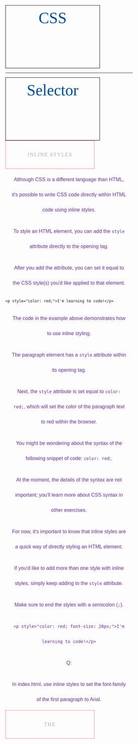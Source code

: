 # CSS

---

# Selector

## Inline Styles

Although CSS is a different language than HTML, it's possible to write CSS code directly 
within HTML code using inline styles.

To style an HTML element, you can add the `style` attribute directly to the opening tag. 

After you add the attribute, you can set it equal to the CSS style(s) you'd like applied to that element.

```
<p style="color: red;">I'm learning to code!</p>
```

The code in the example above demonstrates how to use inline styling. 

The paragraph element has a `style` attribute within its opening tag.

Next, the `style` attribute is set equal to `color: red;`, 
which will set the color of the paragraph text to red within the browser.

You might be wondering about the syntax of the following snippet of code: `color: red`;. 

At the moment, the details of the syntax are not important; you'll learn more about CSS syntax in other exercises.

For now, it's important to know that inline styles are a quick way of directly styling an HTML element.

If you'd like to add more than one style with inline styles, simply keep adding to the `style` attribute. 

Make sure to end the styles with a semicolon (`;`).

`<p style="color: red; font-size: 20px;">I'm learning to code!</p>`

Q:

In index.html, use inline styles to set the font-family of the first paragraph to Arial.


## The <style> Tag
  
Inline styles are a fast way of styling HTML, but they also have limitations. 
  
If you wanted to style, for example, multiple `<h1>` elements, 
you would have to add inline styling to each element manually. 
  
In addition, you would also have to maintain the HTML code when additional `<h1>` elements are added.

Fortunately, HTML allows you to write CSS code in its own dedicated section with the `<style>` element. 

CSS can be written between opening and closing `<style>` tags. 

To use the `<style>` element, it must be placed inside of the `<head>` element.

```
<head>
  <style>
  </style>
</head>
```

After adding a `<style>` tag in the head section, you can begin writing CSS code.

```
<head>
  <style>
    p {
      color: red;
      font-size: 20px;
    }
  </style>
</head>
```

The CSS code in the example above changes the color of all paragraph text to red 
and also changes the size of the text to 20 pixels. 

Note how the syntax of the CSS code matches (for the most part) the syntax you used for inline styling. 

The main difference is that you can specify which elements to apply the styling to.

Again, the details of the CSS syntax in the example above aren't important at the moment.

You will learn more about the details of CSS syntax in later lessons.

Q:
First, add a <style> element in the head of index.html. 
  
Then, make sure to delete the inline styles that you added to the paragraph.

Add the inline styles that you removed from the `<p>` element to the `<style>` element in the head.


## The .css file

Developers avoid mixing code by storing HTML and CSS code in separate files (HTML files contain only HTML code, 
and CSS files contain only CSS code).

You can create a CSS file by using the `.css` file name extension, like so: *style.css*

With a CSS file, you can write all the CSS code needed to style a page 
without sacrificing the readability and maintainability of your HTML file.

Q:
Take a look at index.html. 

Cut the CSS code in between the opening and closing <style> tags and paste it directly in the new file called style.css.
  
Make sure to delete the remaining <style> element (now empty) from index.html.


## Linking the CSS File

Perfect! We successfully separated structure (HTML) from styling (CSS), but the web page still looks bland. Why?

When HTML and CSS code are in separate files, the files must be linked. Otherwise, 
the HTML file won't be able to locate the CSS code, and the styling will not be applied.

You can use the `<link>` element to link HTML and CSS files together. 

The `<link>` element must be placed within the head of the HTML file. 

It is a self-closing tag and requires the following three attributes:

1. href — like the anchor element, the value of this attribute must be the address, or path, to the CSS file.

2. type — this attribute describes the type of document that you are linking to (in this case, a CSS file). 
The value of this attribute should be set to `text/css`.

3. rel — this attribute describes the relationship between the HTML file and the CSS file. 
Because you are linking to a stylesheet, the value should be set to stylesheet.

When linking an HTML file and a CSS file together, the `<link>` element will look like the following:

```
<link href="https://www.codecademy.com/stylesheets/style.css" type="text/css" rel="stylesheet">
```

Note that in the example above the path to the stylesheet is a URL:

`https://www.codecademy.com/stylesheets/style.css`

Specifying the path to the stylesheet using a URL is one way of linking a stylesheet.

If the CSS file is stored in the same [directory](https://en.wikipedia.org/wiki/Directory_(computing)) as your HTML file,
then you can specify a [relative path](https://en.wikipedia.org/wiki/Path_(computing)#Absolute_and_relative_paths) instead of a URL, like so:

`<link href="./style.css" type="text/css" rel="stylesheet">`

Using a relative path is very common way of linking a stylesheet.

Q:

1. Let's link the stylesheet style.css to the HTML file index.html.
First, add a `<link>` element within the `<head>` section.

2. Next, add the `href` attribute to the `<link>` element and set it equal to `style.css`.
Take a look at the web page in the browser to the right. Do you notice any changes?

3. Next, add the `type` attribute and set it to the correct value.

4. Finally, add the `rel` attribute and set it to the correct value.

## Tag Name

CSS can select HTML elements by using an element's tag name. 
A tag name is the word (or character) between HTML angle brackets.

For example, in HTML, the tag for a paragraph element is `<p>`. The CSS syntax for selecting `<p>` elements is:

```
p {
}
```

In the example above, all paragraph elements will be selected using a CSS selector. 
The selector in the example above is `p`. Note that the CSS selector matches the HTML tag for that element, 
but without the angle brackets.

In addition, two curly braces follow immediately after the selector (an opening and closing brace, respectively). 
Any CSS properties will go inside of the curly braces to style the selected elements.

Q:

1. In style.css, add a selector for `<h1>` elements.
Note: The content of the web page will update because we've already linked index.html and style.css for you.

2. Inside the curly braces of the `h1` selector you just declared, write:
`color: maroon;`
This code will make the text color of all `<h1>` tags maroon.

## Class Name

CSS is not limited to selecting elements by tag name. HTML elements can have more than just a tag name; 
they can also have attributes. One common attribute is the `class` attribute. 
It's also possible to select an element by its `class` attribute.

For example, consider the following HTML:

`<p class="brand">Sole Shoe Company</p>`

The paragraph element in the example above has a `class` attribute within the `<p>` tag. 
The `class` attribute is set to `"brand"`. To select this element using CSS, 
we could use the following CSS selector:

```
.brand {
}
```

To select an HTML element by its class using CSS, a period (`.`) must be prepended to the class's name. 
In the example above case, the class is `brand`, so the CSS selector for it is `.brand`.

Q:

1. In *style.css*, add a CSS selector for the HTML element with a class of `title`.

2. Inside the curly braces of the `.title` selector you just declared, write:
`color: teal;`
This code will change the color of the title to teal, since the title `h1` element has a class of `title` in the HTML. 
You can see the HTML element by navigating to index.html on line 11.
We'll see in a later exercise why using `.title` overrides the `h1` selector.


## Multiple Classes

We can use CSS to select an HTML element's `class` attribute by name.

So far, we've selected elements using only one class name per element. 
If every HTML element had a single class, all the style information for each element would require a new class.

Luckily, it's possible to add more than one `class` name to an HTML element's class attribute.

For instance, perhaps there's a heading element that needs to be green and bold. You could write two CSS rules like so:

```
.green {
  color: green;
}
.bold {
  font-weight: bold;
}
```

Then, you could include both of these classes on one HTML element like this:

`<h1 class="green bold"> ... </h1>`

We can add multiple classes to an HTML element's `class` attribute by separating them with a space. 
This enables us to mix and match CSS classes to create many unique styles without writing a custom class for every style combination needed.

Q:

1. In *style.css*, add a class selector that will make the title of the page stand out more by making all of its letters uppercased. 
Write a class named `.uppercase`. Then, write this inside of its curly braces:

`text-transform: uppercase;`

2. Now you can add the class to the title element. Navigate to index.html. 
On line 11, there is a `<h1>` element that has a class of `title`. 
Add the `uppercase` class to this element.


## ID Name

If an HTML element needs to be styled uniquely (no matter what classes are applied to the element), 
we can add an ID to the element. To add an ID to an element, the element needs an `id` attribute:

`<h1 id="large-title"> ... </h1>`

Then, CSS can select HTML elements by their `id` attribute. To select an `id` element, 
CSS prepends the `id` name with a hashtag (`#`). For instance, 
if we wanted to select the HTML element in the example above, it would look like this:

```
#large-title {
}
```

The `id` name is `large-title`, therefore the CSS selector for it is `#large-title`.

Q:

1. In *style.css*, add a CSS selector for an element with an `id` of `article-title`. Inside of its curly braces, write:

```
font-family: cursive;
text-transform: capitalize;
```

These two CSS attributes will make the font cursive and will capitalize the first letter of each word, 
while lowercasing the rest.

2. Navigate to index.html. On line 11, add an `id` attribute to the `h1` element, 
and include `article-title` as its `id`. 
You'll see the title change to a cursive font that is not all uppercased.


## Classes and IDs
CSS can select HTML elements by their tag, class, and ID. 
CSS classes and IDs have different purposes, which can affect which one you use to style HTML elements.

CSS classes are meant to be reused over many elements. 
By writing CSS classes, you can style elements in a variety of ways by mixing classes on HTML elements.

For instance, imagine a page with two headlines. 
One headline needs to be bold and blue, and the other needs to be bold and green. 
Instead of writing separate CSS rules for each headline that repeat each other's code, 
it's better to write a .bold CSS rule, a `.green` CSS rule, and a `.blue` CSS rule. 
Then you can give one headline the `bold green` classes, and the other the `bold blue` classes.

While classes are meant to be used many times, an *ID is meant to style only one element*. 
As we'll learn in the next exercise, IDs override the styles of tags and classes. 
Since IDs override class and tag styles, they should be used sparingly and only on elements that need to always appear the same.

1. On line 13 of *index.html*, there’s an element that displays the time the article on the page was published.
Add a class attribute, with a class of `publish-time`.

2. Add a `publish-time` class selector in *style.css* and make its text color `gray` by writing this within the CSS rule’s body:
`color: gray;`


## Specificity
Specificity is the order by which the browser decides which CSS styles will be displayed. 
A best practice in CSS is to style elements while using the lowest degree of specificity, 
so that if an element needs a new style, it is easy to override.
IDs are the most specific selector in CSS, followed by classes, and finally, tags. 
For example, consider the following HTML and CSS:

`<h1 class="headline">Breaking News</h1>`

```
h1 {
  color: red;
}
.headline {
  color: firebrick;
}
```

In the example code above, the color of the heading would be set to `firebrick`, 
as *the class selector is more specific than the tag selector.*
If an ID attribute (and selector) were added to the code above, 
the styles within the ID selector's body would override all other styles for the heading. 
*The only way to override an ID is to add another ID with additional styling.*
Over time, as files grow with code, many elements may have IDs, 
which can make CSS difficult to edit, since a new, more specific style must be created to change the style of an element.
To make styles easy to edit, it's best to style with a tag selector, if possible. 
If not, add a class selector. If that is not specific enough, then consider using an ID selector.

Q:

1. In *index.html*, the element on line 11 has an `h1` tag, two classes, and an ID. 
Since the ID is more specific than both, its styles will be applied to the element. 
Let's re-write the ID of this element to be less specific by creating classes.
In *index.html*, delete the `id` attribute on the `h1` element on line 11.

2. Now delete the `#article-title` ID in the CSS.
Navigate to *style.css* delete the `#article-id` ID selector and its contents.

3. Navigate to *style.css*. Add a class selector named `.cursive`. Inside its body, write:
`font-family: cursive;`

4. Add another class selector named `.capitalize`. In its curly braces, write:
`text-transform: capitalize;`

5. Now, navigate back to *index.html*, and replace the `uppercase` class with 
the `cursive` and `capitalize` classes on the `h1` element on line 11.


## Chaining Selectors
When writing CSS rules, it's possible to require an HTML element to have two or more CSS selectors at the same time.
This is done by combining multiple selectors, which we will refer to as chaining. 
For instance, if there was a `.special` class for `h1` elements, the CSS would look like:

```
h1.special {
}
```

The code above would select only the `h1` elements that have a class of `special`. 
If a `p` element also had a class of `special`, the rule in the example would not style the paragraph.

Q：

Let's use chaining to select the destinations to add a style to them.
In *style.css*, write a CSS selector for `h2` elements with a class of `.destination`. 
Inside the selector's curly braces, write this:
`font-family: cursive;`
This will make the destinations cursive, like the title of the article.

## Nested Elements
In addition to chaining selectors to select elements, 
CSS also supports selecting elements that are nested within other HTML elements. 
For instance, consider the following HTML:

```
<ul class='main-list'>
  <li> ... </li>
  <li> ... </li>
  <li> ... </li>
</ul>
```

The nested `<li>` elements are selected with the following CSS:

```
.main-list li {
}
```

In the example above, `.main-list` selects the `.main-list` element (the unordered list element). 
The nested `<li>` are selected by adding `li` to the selector, separated by a space, 
resulting in `.main-list li` as the final selector *(note the space in the selector).*
Selecting elements in this way can make our selectors even more specific 
by making sure they appear in the context we expect.

Q:

1. In *index.html*, each destination has a description paragraph below it. 
Inside each description, there's a list of attractions. 
Let’s select the `Top Attractions` element and make it stand out more by making it teal.
Navigate to *style.css*. Add a selector that targets all of the `h5` elements 
nested inside elements with class `.description`.

2. Inside the curly braces of the selector, write:
`color: teal;`


## Chaining and Specificity

In the last exercise, instead of selecting all `h5` elements, you selected only the `h5` elements nested inside the `.description` elements. 
This CSS selector was more specific than writing only `h5`. 
Adding more than one tag, class, or ID to a CSS selector increases the specificity of the CSS selector.

For instance, consider the following CSS:

```
p {
  color: blue;
}
.main p {
  color: red;
}
```

Both of these CSS rules define what a `p` element should look like. 
Since `.main p` has a class and a `p` tag as its selector, only the `p` elements inside the `.main` element will appear `red`. 
This occurs despite there being another more general rule that states `p` elements should be `blue`.

Q:
In *style.css*, write a selector for `h5` elements. Inside of the curly braces write:
`color: rebeccapurple;`

Notice that the `h5` elements in the descriptions will not change color. They will continue to be `teal`.
This is due to there being a more specific selector for `h5` elements that you wrote in the last exercise. 
Because of the more specific CSS selector (`.description h5`), the more general selector of `h5` will not take hold.


## Important
There is one thing that is even more specific than IDs: `!important`. 
`!important` can be applied to specific attributes instead of full rules. 
It will override any style no matter how specific it is. 
As a result, it should almost never be used. 
Once `!important` is used, it is very hard to override.
The syntax of `!important` in CSS looks like this:

```
p {
  color: blue !important;
}
.main p {
  color: red;
}
```

Since `!important` is used on the `p` selector’s `color` attribute, all `p` elements will appear `blue`, 
even though there is a more specific `.main p` selector that sets the `color` attribute to `red`.
The `!important` flag is only useful when an element appears the same way 100% of the time. 
Since it's almost impossible to guarantee that this will be true throughout a project and over time, 
it's best to avoid `!important `altogether. 
If you ever see `!important` used (or are ever tempted to use it yourself) we strongly recommend reorganizing your CSS.
Making your CSS more flexible will typically fix the immediate problem and make your code more maintainable in the long run.

Q:

Add `!important` to the `h5` selector's `color` attribute that you defined in the last exercise. 
`!important` should go after `rebeccapurple`, and before the semicolon.
Notice that the `h5` elements will now be `rebeccapurple` instead of `teal`. 
That's because `!important` will override any other style no matter what.


## Multiple Selectors
In order to make CSS more concise, it's possible to add CSS styles to multiple CSS selectors all at once. 
This prevents writing repetitive code.

For instance, the following code has repetitive style attributes:

```
h1 {
  font-family: Georgia;
}
.menu {
  font-family: Georgia;
}
```

Instead of writing `font-family: Georgia` twice for two selectors, 
we can separate the selectors by a comma to apply the same style to both, like this:

```
h1, 
.menu {
  font-family: Georgia;
}
```

By separating the CSS selectors with a comma, both the `h1` and the `.menu` elements will receive the `font-family: Georgia` styling.

Q:

Write selectors for the `h5` and `p` elements so they both will be styled with the same CSS rule. 
Apply this style to both elements:
`font-family: Georgia;`
Notice that the font across the page will change to `Georgia` without writing the same CSS rule twice.


## Review CSS Selectors
Throughout this lesson, you learned how to select HTML elements with CSS and apply styles to them. 
Let's review what you learned:

* CSS can change the look of HTML elements. In order to do this, CSS must select HTML elements, then apply styles to them.
* CSS can select HTML elements by tag, class, or ID.
* Multiple CSS classes can be applied to one HTML element.
* Classes can be reusable, while IDs can only be used once.
* IDs are more specific than classes, and classes are more specific than tags. 
That means IDs will override any styles from a class, and classes will override any styles from a tag selector.
* Multiple selectors can be chained together to select an element. This raises the specificity, but can be necessary.
* Nested elements can be selected by separating selectors with a space.
* The `!important` flag will override any style, however it should almost never be used, 
as it is extremely difficult to override.
* Multiple unrelated selectors can receive the same styles by separating the selector names with commas.
Great work this lesson. With this knowledge, you'll be able to use CSS to change the look 
and feel of websites to make them look great.

Index.html:

```
<!DOCTYPE html>
<html>
<head>
  <title>Vacation World</title>
  <link href="css_test.css" type="text/css" rel="stylesheet">
</head>
<body>
  <img src="https://s3.amazonaws.com/codecademy-content/courses/freelance-1/unit-2/explorer.jpeg" />
  <h1 class="title cursive capitalize">Top Vacation Spots</h1>
  <h5>By: Stacy Gray</h5>
  <h6 class="publish-time">Published: 2 Days Ago</h6>
  <p>The world is full of fascinating places. Planning the perfect vacation involves packing up, leaving home, and experiencing something new.</p>
  <h2 class="destination">1. Florence, Italy</h2>
  <div class="description">A city-size shrine to the Renaissance, Florence offers frescoes, sculptures, churches, palaces, and other monuments from the richest cultural flowering the world has known. Names from its dazzling historical pastDante, Michelangelo, Galileo, Machiavelliare some of the most resonant of the medieval age. <a href="http://travel.nationalgeographic.com/travel/city-guides/florence-italy/" target="_blank">Learn More</a>.
    <h5>Top Attractions</h5>
    <ul>
      <li>Museums</li>
      <li>Bike Tours</li>
      <li>Historical Monuments</li>
    </ul>
  </div>
  <h2 class="destination">2. Beijing, China</h2>
  <div class="description">A city in the midst of reinventing itself and continuing to build on the success of the 2008 Summer Olympics, Beijing is a place of frenzied construction. New housing, new roads, and new sports venues seem to spring up overnight. At the same time, the capital of the Peoples Republic of China remains an epicenter of tradition, with the treasures of nearly 2,000 years as the imperial capital still on viewin the famed Forbidden City and in the luxuriant pavilions and gardens of the Summer Palace.
    <a href="http://travel.nationalgeographic.com/travel/city-guides/beijing-china/" target="_blank">Learn More</a>.
    <h5>Top Attractions</h5>
    <ul>
      <li>Biking</li>
      <li>Historical Sites</li>
      <li>Restaurants and Dining</li>
    </ul>
  </div>
  <h2 class="destination">3. Seoul, South Korea</h2>
  <div class="description">The Korean capital is a city of contrasts. Fourteenth-century city gates squat in the shadow of 21st-century skyscrapers, while the broad Han River is back-dropped by granite mountains rising in the city centercomplete with alpine highways speeding around their contours and temples nestling among their crags. Fashionable, gadget-laden youths battle for sidewalk space with fortune-tellers and peddlers, while tiny neighborhoods of traditional cottages contrast with endless ranks of identical apartments.
    <a href="http://travel.nationalgeographic.com/travel/city-guides/seoul-south-korea/" target="_blank">Learn More</a>.
    <h5>Top Attractions</h5>
    <ul>
      <li>Parasailing</li>
      <li>Segway Tours</li>
      <li>Spas and Resorts</li>
    </ul>
  </div>
  <h2> More Desinations </h2>
  <ul>
    <li><h4 class="destination">Jackson Hole, Wyoming</h4></li>
    <li><h4 class="destination">Cape Town, South Africa</h4></li>
    <li><h4 class="destination">La Paz, Bolivia</h4></li>
  </ul>
  <p>&mdash;Best of luck with your travels, and be sure to send pictures and stories. We"d love to hear them!</p>
</body>
</html>
```

Style.css:

```
p {
    color: blue;
    font-family : Arial;
}
h1 {
    color: maroon;
}
.title {
    color: tomato;
}
.uppercase{
    text-transform: uppercase;
}

.publish-time {
    color: gray;
}
.cursive {
    font-family: cursive;
}
.capitalize {
    text-transform: capitalize;
}
h2.destination {
    font-family: cursive;
}
.description h5{
    color: teal;
}
p,
h5 {
    color: rebeccapurple !important;
    font-family: Georgia;
}
```

---

# Visual Rules

## Introduction To Visual Rules
In this lesson, you'll learn the basic structure and syntax of CSS so that you can start styling web page elements.
Explore the code to the below. Think about how it relates to the web page on the right side of the browser.
Index.html:

```
<!DOCTYPE html>
<html>
<head>
  <title>The Rise of Soccer in The US</title>
  <link href="style.css" type="text/css" rel="stylesheet">
</head>
<body>
  <div class="content">
    <img src="https://s3.amazonaws.com/codecademy-content/courses/web-101/unit-4/htmlcss1-img_writer-avatar.jpg" class="writer-img">
    <h3 class="byline">Article By: Jane Dover</h3>
    <h1>How the Rise of Soccer in the US Is Changing the Face of Youth Sports</h1>
    <h2>The focus on soccer in youth sports programs is exploding nation-wide</h2>
    <p>When the first World Cup arrived in the US in the 90's everyone officially declared that soccer was it. Well it's taken it's time but we can definitely see the influence of soccer, especially women's soccer, across the US. This year, 3 million kids
      played in youth soccer leagues with 2/3 of those leagues for girls. In fact, in the 12-17 age range the MLS has surpassed the MLB and NFL in popularity.</p>
    <p>Part of this meteoric rise can be attributed to the impressively soaring ad dollars being pumped into the Women's World Cup games in 2014. The women's games generated $40 million for Fox, that's definitely not chump change. And those advertisers,
      like ATT, Coca Cola, Verizon, Nike, Visa, and other heavy hitters, are working to make sure they see those numbers grow year after year by investing in youth soccer facilities and promoting programs across the country. </p>
    <p>Now that big business is involved you can be assured you'll see a continued rise in popularity in soccer across the country for years to come. </p>
  </div>
  <div class="image">
    <p class="caption">The local semi- pro soccer team in Seattle, WA plays an international friendly</p>
  </div>
</body>
</html>
```

Style.css:

```
body {
  /* Old browsers */
  background: #141E30;
  /* Chrome 10-25, Safari 5.1-6 */
  background: -webkit-linear-gradient(-45deg, #35577D, #141E30);
  /* W3C, IE 10+/ Edge, Firefox 16+, Chrome 26+, Opera 12+, Safari 7+ */
  background: linear-gradient(-45deg, #35577D, #141E30);
  margin: 0;
  padding: 0;
}

h1 {
  color: #FFF;
  font-size: 2em;
  padding-top: 100px;
  width: 100%;
}

h2 {
  border-bottom: 1px solid rgba(255, 255, 255, 0.5);
  color: rgba(255, 255, 255, 0.5);
  font-weight: 100;
  font-size: 22px;
  line-height: 24px;
  padding-bottom: 30px;
  text-align: left;
  width: 70%;
}

p {
  color: AliceBlue;
  line-height: 1.3em;
  text-align: left;
  width: 100%;
}

.byline {
  font-family: Helvetica;
  color: rgba(255, 255, 255, 0.5);
  float: left;
  font-size: 14px;
  padding-left: 10px;
  text-transform: uppercase;
}

.caption {
  display: block;
  font-family: 'Playfair Display', serif;
  font-size: 14px;
  font-style: italic;
  line-height: 14px;
  margin-left: 20px;
  padding: 10px;
  position: relative;
  top: 80%;
  width: 60%;
}

.content {
  padding: 40px;
}

.image {
  background-image: url("https://s3.amazonaws.com/codecademy-content/courses/web-101/unit-4/htmlcss1-img_soccer.jpeg");
  background-size: cover;
  background-position: center;
  height: 300px;
}

.writer-img {
  -webkit-box-shadow: 5px 0px 5px 0px rgba(0, 0, 50, 0.97);
  -moz-box-shadow: 5px 0px 5px 0px rgba(0, 0, 50, 0.97);
  box-shadow: 5px 0px 5px 0px rgba(0, 0, 50, 0.97);
  float: left;
  width: 50px;
}
```

## CSS Structure

To style an HTML element using CSS, you need to write a CSS declaration inside the body of a CSS selector.

```
h1 {
  color: blue;
}
```

The example above selects the `<h1>` element. Inside of the selector's body, we typed `color: blue`. 
This line is referred to as a CSS declaration. CSS declarations consist of a property and a value.
Property — the property you'd like to style of that element (i.e., size, color, etc.).
Value — the value of the property (i.e., 18px for size, blue for color, etc.).
In the example above, the property is `color` and the value is `blue`. 
Note that a semicolon (`;`) is always used at the end of a declaration.
Finally, the entire snippet of code in the example above is known as a CSS rule. 
A CSS rule consists of the selector (here, `h1`) and all declarations inside of the selector.

Instructions
Look at *style.css* and explore the different CSS rule sets.


## Font Family
If you've ever used a formatted word processor, chances are that you probably also used a feature 
that allowed you change the font you were typing in. 
Font refers to the technical term [typeface](https://en.wikipedia.org/wiki/Typeface), or font family.

To change the typeface of text on your web page, you can use the `font-family` property.

```
h1 {
  font-family: Garamond;
}
```

In the example above, the font family for all main heading elements has been set to `Garamond`.
When setting typefaces on a web page, keep the following points in mind:

1. The font specified in a stylesheet must be installed on a user's computer 
in order for that font to display when a user visits the web page.

2. The default typeface for all HTML elements is `Times New Roman`. 
You may be familiar with this typeface if you have ever used a formatted word processor. 
If no `font-family` attribute is defined, the page will appear in `Times New Roman`.

3. It's a good practice to limit the number of typefaces used on a web page to 2 or 3. 
This helps the page load faster in some cases and is usually a good design decision.

4. When the name of a typeface consists of more than one word, 
it's a best practice to enclose the typeface's name in quotes, like so:

```
h1 {
  font-family: "Courier New";
}
```

You can find a reference of web safe fonts [here](https://www.cssfontstack.com/).

Q：
1. Inside *style.css*, add the font family of the main heading (`h1`) and subheading (`h2`) to `Georgia`.

2. Next, change the font family of the paragraph to `Helvetica`.

## Font Size
Changing the typeface isn't the only way to customize text. Often times, 
different sections of a web page are highlighted by modifying the font size.
To change the size of text on your web page, you can use the `font-size` property.

```
p {
  font-size: 18px;
}
```

In the example above, the `font-size` of all paragraphs was set to `18px`. 
`p`x means pixels and is a way to measure font size.

Q:
In *style.css*, set the `font-size` of paragraph elements to 18 pixels.

## Font Weight
In CSS, the `font-weight` property controls how bold or thin text appears.

```
p {
  font-weight: bold;
}
```

In the example above, all paragraphs on the web page would appear bolded.
The `font-weigh`t property has a another value: `normal`. Why does it exist?
If we wanted all text on a web page to appear bolded, we could select all text elements 
and change their font weight to `bold`. If a certain section of text was required to appear normal, 
however, we could set the font weight of that particular element to `normal`, 
essentially shutting off bold for that element.
Q:
In *style.css*, set the font weight of paragraph elements to `bold`.


## Text Align
No matter how much styling is applied to text (typeface, size, weight, etc.), 
text always appears on the left side of the browser.
To align text we can use the `text-align` property. 
The `text-align` property will align text to the element that holds it, otherwise known as its parent.

```
h1 {
  text-align: right;
}
```

The `text-align` property can be set to one of the following three values:

`left` — aligns text to the left hand side of its parent element, which in this case is the browser.

`center `— centers text inside of its parent element.

`right` — aligns text to the right hand side of its parent element.
Q:
In *style.css*, set the `text-align` property of the main heading so that it appears in the center.


## Color
Before discussing the specifics of color, it's important to make two distinctions about color. 
Color can affect the following design aspects:
* Foreground color
* Background color

Foreground color is the color that an element appears in. 
For example, when a heading is styled to appear green, the foreground color of the heading has been styled.
Conversely, when a heading is styled so that its background appears yellow, 
the background color of the heading has been styled.

In CSS, these two design aspects can be styled with the following two properties:

* `color`: this property styles an element's foreground color
* `background-color`: this property styles an element's background color

```
h1 {
  color: red;
  background-color: blue;
}
```

In the example above, the text of the heading will appear in red, and the background of the heading will appear blue.

Q:
1. In *style.css*, set the background color in the `.caption` selector to `white`.
2. Then, in the same class selector, set the color of the text to `black`. 
Observe the result in the caption on the picture at the bottom of the page.


## Opacity
Opacity is the measure of how transparent an element is. 
It's measured from 0 to 1, with 1 representing 100%, or fully visible and opaque, and 0 representing 0%, or fully invisible.
Opacity can be used to make elements fade into others for a nice overlay effect. 
To adjust the opacity of an element, the syntax looks like this:

```
.overlay {
  opacity: 0.5;
}
```

In the example above, the `.overlay` element would be 50% visible, letting whatever is positioned behind it show through.

Q:
Make the `.caption` class transparent by adding an `opacity` attribute with a value of `0.75`.

## Background Image
CSS has the ability to change the background of an element. 
One option is to make the background of an element an image. 
This is done through the CSS property `background-image`. Its syntax looks like this:

```
.main-banner {
  background-image: url("https://www.example.com/image.jpg");
}
```

1. The `background-image` property will set the element's background to display an image.
2. The value provided to `background-image` is a `url`. The url should be a `url` to an image. 
The `url` can be a file within your project, or it can be a link to an external site. 
To link to an image inside an existing project, you must provide a relative file path.

If there was an image folder in the project, with an image named `mountains.jpg`, the relative file path would look like:

```
.main-banner {
  background-image: url("images/mountains.jpg");
}
```

Q:
In *style.css*, change the background image of the `.image` class. Use the following URL:

```
https://s3.amazonaws.com/codecademy-content/courses/freelance-1/unit-2/soccer.jpeg
```

## Review Visual Rules
You used CSS to alter text and images throughout a website. Throughout this lesson, you learned concepts including:
* CSS declarations are structured into property and value pairs.
* The `font-family` property defines the typeface of an element.
* `font-size` controls the size of text displayed.
* `font-weight` defines how thin or thick text is displayed.
* The `text-align` property places text in the left, right, or center of its parent container.
* Text can have two different `color` attributes: `color` and `background-color`. `color `defines the color of the text, while `background-color` defines the color behind the text.
* CSS can make an element transparent with the `opacity` property.
* CSS can also set the background of an element to an image with the `background-image` property.
Now the index.html:
```
<!DOCTYPE html>
<html>

<head>
  <title>The Rise of Soccer in The US</title>

  <link href="style.css" type="text/css" rel="stylesheet">
</head>

<body>

  <div class="content">
    <img src="https://s3.amazonaws.com/codecademy-content/courses/web-101/unit-4/htmlcss1-img_writer-avatar.jpg" class="writer-img">
    <h3 class="byline">Article By: Jane Dover</h3>
    <h1>How the Rise of Soccer in the US Is Changing the Face of Youth Sports</h1>
    <h2>The focus on soccer in youth sports programs is exploding nation-wide</h2>
    <p>When the first World Cup arrived in the US in the 90's everyone officially declared that soccer was it. Well it's taken it's time but we can definitely see the influence of soccer, especially women's soccer, across the US. This year, 3 million kids
      played in youth soccer leagues with 2/3 of those leagues for girls. In fact, in the 12-17 age range the MLS has surpassed the MLB and NFL in popularity.</p>
    <p>Part of this meteoric rise can be attributed to the impressively soaring ad dollars being pumped into the Women's World Cup games in 2014. The women's games generated $40 million for Fox, that's definitely not chump change. And those advertisers,
      like ATT, Coca Cola, Verizon, Nike, Visa, and other heavy hitters, are working to make sure they see those numbers grow year after year by investing in youth soccer facilities and promoting programs across the country. </p>
    <p>Now that big business is involved you can be assured you'll see a continued rise in popularity in soccer across the country for years to come. </p>
  </div>

  <div class="image">
    <p class="caption">The local semi- pro soccer team in Seattle, WA plays an international friendly</p>
  </div>

</body>

</html>
```

Now the style.css:
```
body {
    /* Old browsers */
    background: #141E30;
    /* Chrome 10-25, Safari 5.1-6 */
    background: -webkit-linear-gradient(-45deg, #35577D, #141E30);
    /* W3C, IE 10+/ Edge, Firefox 16+, Chrome 26+, Opera 12+, Safari 7+ */
    background: linear-gradient(-45deg, #35577D, #141E30);
    margin: 0;
    padding: 0;
  }
  
  h1 {
    color: #FFF;
    font-size: 2em;
    padding-top: 100px;
    width: 100%;
    font-family: Georgia;
    text-align: center;
  }
  
  h2 {
    border-bottom: 1px solid rgba(255, 255, 255, 0.5);
    color: rgba(255, 255, 255, 0.5);
    font-weight: 100;
    font-size: 22px;
    line-height: 24px;
    padding-bottom: 30px;
    text-align: left;
    width: 70%;
    font-family: Georgia;
  }
  
  p {
    color: AliceBlue;
    line-height: 1.3em;
    text-align: left;
    width: 100%;
    font-family: Helvetica;
    font-size: 18px;
    font-weight: bold;
  }
  
  .byline {
    font-family: Helvetica;
    color: rgba(255, 255, 255, 0.5);
    float: left;
    font-size: 14px;
    padding-left: 10px;
    text-transform: uppercase;
  }
  
  .caption {
    display: block;
    font-family: 'Playfair Display', serif;
    font-size: 14px;
    font-style: italic;
    line-height: 14px;
    margin-left: 20px;
    padding: 10px;
    position: relative;
    top: 80%;
    width: 60%;
    background-color: white;
    color: black;
    opacity: 0.75;
  }
  
  .content {
    padding: 40px;
  }
  
  .image {
    background-image: url("https://s3.amazonaws.com/codecademy-content/courses/freelance-1/unit-2/soccer.jpeg");
    background-size: cover;
    background-position: center;
    height: 300px;
  }
  
  .writer-img {
    -webkit-box-shadow: 5px 0px 5px 0px rgba(0, 0, 50, 0.97);
    -moz-box-shadow: 5px 0px 5px 0px rgba(0, 0, 50, 0.97);
    box-shadow: 5px 0px 5px 0px rgba(0, 0, 50, 0.97);
    float: left;
    width: 50px;
  }
```
---

# THE BOX MODEL
## Introduction to the Box Model
Browsers load HTML elements with default position values. 
This often leads to an unexpected and unwanted user experience, 
while limiting the views you can create. 
In this lesson you will learn about the box model, an important concept to understand 
how elements are positioned and displayed on a website.
If you have used HTML and CSS, you have unknowingly seen aspects of the box model. 
For example, if you have set the background color of an element, 
you may have noticed that the color was applied not only to the area directly behind the element, 
but also to the area to the right of the element. 
Also, if you have aligned text, you know it is aligned relative to something. What is that something?
All elements on a web page are interpreted by the browser as "living" inside of a box. 
This is what is meant by the box model.
For example, when you change the background color of an element, you change the background color of its entire box.
In this lesson, you'll learn about the following aspects of the box model:

The dimensions of an element's box.
The borders of an element's box.
The paddings of an element's box.
The margins of an element's box.

Eg. 

Index.html:
```
<!DOCTYPE html>
<html>
<head>
  <title>The Terminal - Your Source for Fact-Based News</title>
  <link href="https://fonts.googleapis.com/css?family=Amatic+SC|Raleway:100,200,600,700" rel="stylesheet">
  <link rel="stylesheet" type="text/css" href="style.css">
</head>
<body>

  <nav class="navigation">
    <ul>
      <li>LOCAL</li>
      <li>NATIONAL</li>
      <li class="logo">THE TERMINAL</li>
      <li>GLOBAL</li>
      <li>OPED</li>
      <li class="donate">DONATE</li>
    </ul>
  </nav>

  <div id="banner">
    <div class="content">
      <h1>Conservation Efforts at Lake Tahoe Being Praised by Nation's Leaders</h1>
    </div>
  </div>

  <div id="main" class="content">
    <h3>THE STATE'S LATEST CONSERVATION EFFORTS ARE BEING HERALDED BY NATION'S TOP LEADERS AS GROUNDBREAKING AND FORWARD THINKING.</h3>
    <span class="byline">WRITTEN BY: JAMES JAYCE</span>
    <p>Until recently, construction on the banks of the Lake had been largely under the control of real estate developers. Construction activities have resulted in a clouding of the lake's blue waters. Currently, the Tahoe Regional Planning Agency is regulating construction along the shoreline and has won two Federal Supreme Court battles over recent decisions. These regulations are unpopular with many residents, especially those in the Tahoe Lakefront Homeowners Association.</p>

    <p>The League to Save Lake Tahoe (Keep Tahoe Blue) has been an environmental watchdog in the Lake Tahoe Basin for 50 years. Founded when a proposal to build a four-lane highway around the lake (with a bridge over the entrance to Emerald Bay) was proposed in 1957, the League has thwarted poorly designed development projects and environmentally unsound planning. The League embraces responsible and diversified use of the Lake's resources while protecting and restoring its natural attributes.</p>

    <div class="pull-quote">
      <h2>"THE LEAGUE EMBRACES RESPONSIBLE AND DIVERSIFIED USE OF THE LAKE'S RESOURCES WHILE PROTECTING AND RESTORING ITS NATURAL ATTRIBUTES"</h2>
    </div>

    <p>Since 1980, the Lake Tahoe Interagency Monitoring Program (LTIMP) has been measuring stream discharge and concentrations of nutrients and sediment in up to 10 tributary streams in the Lake Tahoe Basin, California-Nevada. The objectives of the LTIMP are to acquire and disseminate the water quality information necessary to support science-based environmental planning and decision making in the basin. The LTIMP is a cooperative program with support from 12 federal and state agencies with interests in the Tahoe Basin. This data set, together with more recently acquired data on urban runoff water quality, is being used by the Lahontan Regional Water Quality Control Board to develop a program (mandated by the Clean Water Act) to limit the flux of nutrients and fine sediment to the Lake.</p>

    <p>UC Davis remains a primary steward of the lake. The UC Davis Tahoe Environmental Research Center is dedicated to research, education and public outreach, and to providing objective scientific information for restoration and sustainable use of the Lake Tahoe Basin. Each year, it produces a well-publicized "State of the Lake" assessment report.</p>
  </div>

  <div class="share">
    <a href="#">SHARE</a>
    <a href="#">FAVORITE</a>
    <a href="#">READ</a>
  </div>

</body>
</html>
```

Style.css:

```
body {
  background-color: white;
  font-family: 'Raleway', sans-serif;
}

.navigation ul {
  margin: 0;
  padding: 0;
  text-align: center;
}

.navigation li {
  font-weight: 100;
  letter-spacing: 2px;
  padding: 20px;
}

.navigation  li.logo {
  color: black;
  font-size: 18px;
  font-weight: 700;
  letter-spacing: 4px;
}

#banner {
  background-image: url("https://s3.amazonaws.com/codecademy-content/courses/web-101/unit-6/htmlcss1-img_tahoe.jpeg");
  background-size: cover;
  background-position: bottom center;
  height: 700px;
  width: 100%;
}

#banner .content h1 {
  border: 3px solid white;
  position: relative;
  top: 50px;
  width: 400px;
  margin: 0 auto;
}

#main {
  margin: 0 auto;
  padding: 40px;
  text-align: center;
  width: 400px;
  height: 1000px;
  overflow: scroll;
}

h1 {
  color: white;
  font-size: 42px;
  font-weight: 600;
  text-align: center;
}

h2 {
  border: 1px dotted red;
  color: red;
  font-size: 14px;
  line-height: 48px;
  padding: 20px 30px;
  margin: 30px 20px;
  text-align: center;
}

h3 {
  color: red;
  font-size: 26px;
  font-weight: 700;
  padding: 20px 10px;
}

p {
  color: grey;
  font-size: 16px;
  line-height: 48px;
  margin-top: 60px;
  padding: 10px 20px;
}

.pull-quote {
  margin: 0 auto;
  width: 400px;
}

.byline {
  border-bottom: 1px solid LightGrey;
  border-top: 1px solid LightGrey;
  color: DarkGrey;
  font-size: 14px;
  font-weight: 200;
}

.share {
  border: 1px solid LightGrey;
  padding: 40px 0px;
  position: relative;
  text-align: center;
  width: 100%;
}

.share a {
  background: red;
  border: 1px solid red;
  border-radius: 3px;
  color: white;
  display: inline-block;
  margin: 10px;
  padding: 14px;
  text-decoration: none;
}

.share a:hover {
  background: white;
  border: 1px solid red;
  color: red;
}
```

Let's begin!
Take some time to edit the code to the right. 

See if you can figure out how these following properties impact an element's display:

`height`

`width`

`padding`

`border`

`margin`

`overflow`


## The Box Model
The box model comprises the set of properties which define parts of an element that take up space on a web page. 
The model includes the content area's size (width and height) and the element's padding, border, and margin. 
The properties include:

1. Width and height — specifies the width and height of the content area.

2. Padding — specifies the amount of space between the content area and the border.

3. Border — specifies the thickness and style of the border surrounding the content area and padding.

4. Margin — specifies the amount of space between the border and the outside edge of the element.

The image to the right is a visual representation of the box model.

Open [this](https://github.com/wnz27/webLearn/blob/master/Web_Image/The%20Box%20Model.png) image in a new tab 
so you can reference the box model as you move through the lesson.


## Height and Width
An element's content has two dimensions: a height and a width. By default, 
the dimensions of an HTML box are set to hold the raw contents of the box.

The CSS `height` and `width` properties can be used to modify these default dimensions.

```
p {
  height: 80px;
  width: 240px;
}
```

In this example, the `height` and `width` of paragraph elements are set to 80 pixels and 240 pixels, 
respectively — the `px` in the code above stands for pixels.

Pixels allow you to set the exact size of an element's box (width and height). 
When the width and height of an element are set in pixels, 
it will be the same size on all devices — an element that fills a laptop screen will overflow a mobile screen.

Q:

1. Add a height of 700 pixels to `#banner`.

2. Set `.pull-quote` width to 350 pixels.

3. Set the `#banner .content h1` width to 400 pixels.

## Borders
A border is a line that surrounds an element, like a frame around a painting. 
Borders can be set with a specific `width`, `style`, and `color`.

1. `width` — The thickness of the border. A border's thickness can be set in pixels or with one of the following keywords:

`thin`, `medium`, or `thick`.
2. `style` — The design of the border. Web browsers can render any of [10 different styles](https://developer.mozilla.org/en-US/docs/Web/CSS/border-style#Values). 

Some of these styles include: `none`, `dotted`, and `solid`.

3. `color` — The color of the border. Web browsers can render colors using a few different formats, 

including [140 built-in color keywords](https://developer.mozilla.org/en-US/docs/Web/CSS/color_value).

```
p {
  border: 3px solid coral;
}
```

In the example above, the border has a width of 3 pixels, a style of `solid` and a color of `coral`. 
All three properties are set in one line of code.

The default border is `medium none color`, where `color` is the current color of the element. 
If `width`, `style`, or `color` are not set in the CSS file, the web browser assigns the default value for that property.

```
p.content-header {
  height: 80px;
  width: 240px;
  border: solid coral;
}
```

In this example, the border style is set to `solid` and the color is set to `coral`. 
The width is not set, so it defaults to `medium`.

Q:
1. Add a dotted 1 pixel red border to all `h2` headings.

2. Add a border to the `#banner .content h1` rule so it looks like [this](https://s3.amazonaws.com/codecademy-content/courses/freelance-1/unit-4/img-header_border.png).
The border width is 3 pixels.

## Border Radius

Ever since we revealed the borders of boxes, you may have noticed that the borders highlight 
the true shape of an element's box: square. Thanks to CSS, a border doesn't have to be square.

You can modify the corners of an element's border box with the `border-radius` property.

```
div.container {
  border: 3px solid rgb(22, 77, 100);
  border-radius: 5px;
}
```

The code in the example above will set all four corners of the border to a radius of 5 pixels
(i.e. the same curvature that a circle with radius 5 pixels would have).

You can create a border that is a perfect circle by setting the radius equal to the height of the box, or to `100%`.

```
div.container {
  height: 60px;
  width: 60px;
  border: 3px solid rgb(22, 77, 100);
  border-radius: 100%;
}
```

The code in the example above creates a div that is a perfect circle.

Q:
In *style.css*, set the border radius of `#banner .content h1` to 15 pixels.

## Padding I
The space between the contents of a box and the borders of a box is known as padding. 
Padding is like the space between a picture and the frame surrounding it. 
In CSS, you can modify this space with the `padding` property.

```
p.content-header {
  border: 3px solid coral;
  padding: 10px;
}
```

The code in this example puts 10 pixels of space between the content of the paragraph (the text) and the borders, 
*on all four sides.*

The `padding` property is often used to expand the background color and make content look less cramped.

If you want to be more specific about the amount of padding on each side of a box's content, 
you can use the following properties:

1. `padding-top`
2. `padding-right`
3. `padding-bottom`
4. `padding-left`

Each property affects the padding on only one side of the box's content, giving you more flexibility in customization.

```
p.content-header {
  border: 3px solid fuschia;
  padding-bottom: 10px;
}
```

In the example above, only the bottom side of the paragraph's content will have a `paddin`g of 10 pixels.

Q:
1. In one line, set the `.navigation li` elements to have 20 pixels of padding. Click Run and observe their change.

2. Look at the red boxes at the bottom of the web page. Set the `.share a` elements to have 14 pixels of padding. 
Observe how the red boxes at the bottom of the page changed.

3. Set the top and bottom padding of `h2` elements to 20 pixels and set the left and right 
padding of `h2` elements to 30 pixels.


## Padding II

Another implementation of the `padding` property lets you specify exactly how much padding there 
should be on each side of the content in a single declaration.

```
p.content-header {
  border: 3px solid grey;
  padding: 6px 11px 4px 9px;
}
```

In the example above, the four values `6px 11px 4px 9px` correspond to the amount of padding in a clockwise rotation. 
In order, it specifies the amount of padding on the top (6 pixels), right (11 pixels), 
bottom (4 pixels), and left (9 pixels) sides of the content.

When using this implementation of the `padding` property, 
we must specify a padding value for all four sides of the element.

However, if the top and bottom values for padding will equal each other, and the left and right values for padding will also equal each other, you can use the following shortcut:

```
p.content-header {
  padding: 5px 10px;
}
```

The first value, `5px`, sets the padding value for the top and bottom sides of the content. 
The second value, `10px`, sets the padding value for the left and right sides of the content.

Q:

1. Change the `h2` paddings so they are set in one line of CSS, using two values.

2. Using two values for the `padding` property, set the paragraph padding to 10 pixels on the top 
and bottom and 20 pixels on the left and right.


## Margins I
So far you've learned about the following components of the box model: content, borders, and padding. 
The fourth and final component of the box model is margin.
Margin refers to the space directly outside of the box. 
The `margin` property is used to specify the size of this space.

```
p {
  border: 1px solid aquamarine;
  margin: 20px;
}
```

The code in the example above will place 20 pixels of space on the outside of the paragraph's box on all four sides. 
This means that other HTML elements on the page cannot come within 20 pixels of the paragraph's border.

If you want to be even more specific about the amount of margin on each side of a box, 
you can use the following properties:

1. `margin-top`
2. `margin-right`
3. `margin-bottom`
4. `margin-left`

Each property affects the margin on only one side of the box, providing more flexibility in customization.

```
p {
  border: 3px solid DarkSlateGrey;
  margin-right: 15px;
}
```

In the example above, only the right side of the paragraph's box will have a margin of 15 pixels. 
It's common to see margin values used for a specific side of an element.

Q:
1. Set the top margin of `p` elements to 60 pixels.

2. Look at the three red boxes at the bottom of the web page. 
These elements are anchor elements of class `.share`. 
Set these `.share a` elements to have a margin of 10 pixels.


## Margins II
What if you don't want equal margins on all four sides of the box?

A similar implementation of the margin property is used to specify exactly 
how much margin there should be on each side of the box in a single declaration.

```
p {
  margin: 6px 10px 5px 12px;
}
```

In the example above, the four values `6px 10px 5px 12px `refer to the amount of 
margin around the box in a clockwise rotation. 

In order, it specifies the amount of margin on the top (6 pixels), right (10 pixels), 
bottom (5 pixels), and left (12 pixels) sides of the box.

When using this implementation of the margin property, the margin value must be specified for all four sides of the box.

Just like the padding shortcut, when you're certain that the top and bottom values for margin will equal each other, 
and that the left and right values for margin will also equal each other, you can use the following shortcut:

```
p {
  margin: 6px 12px;
}
```

The first value, `6px`, sets a margin value for the top and bottom of the box. 
The second value, `12px`, sets a margin value for the left and right sides of the box.

Q:
Using two values, set the `h2` top and bottom margins to 30 pixels and the left and right margins to 20 pixels.


## Auto
The `margin` property also lets you center content. However, you must follow a few syntax requirements. 

Take a look at the following example:
```
div {
  margin: 0 auto;
}
```

In the example above, `margin: 0 auto`; will center the `div`s in their containing elements. 
The 0 sets the top and bottom margins to 0 pixels. 
The `auto` value instructs the browser to adjust the left and right margins 
until the element is centered within its containing element.

The `div` elements in the example above should center within an element that fills the page, but this doesn't occur. Why?

In order to center an element, a width must be set for that element. 
Otherwise, the width of the div will be automatically set to the full width of its containing element, 
like the `<body>`, for example. 
It's not possible to center an element that takes up the full width of the page.

```
div.headline {
  width: 400px;
  margin: 0 auto;
}
```

In the example above, the width of the div is set to 400 pixels, which is less than the width of most screens. 

This will cause the div to center within a containing element that is greater than 400 pixels wide.

Q:
1. Set the width of the `.pull-quote` class elements to 350 pixels.

2. In one line, set the vertical margins of the `.pull-quote` class to `0` and the horizontal margins to `auto`.

3. Set the vertical margins of the `#main` element to `0`, and the horizontal margins to `auto`.

## Margin Collapse
As you have seen, padding is space added inside an element’s border, 
while margin is space added outside an element's border. 
One additional difference is that top and bottom margins, also called vertical margins, collapse, 
while top and bottom padding does not.

Horizontal margins (left and right), like padding, are always displayed and added together. 
For example, if two divs with ids `#div-one` and` #div-two`, are next to each other, 
they will be as far apart as the sum of their adjacent margins.

```
#img-one {
  margin-right: 20px;
}

#img-two {
  margin-left: 20px;
}
```

In this example, the space between the `#img-one` and `#img-two` borders is 40 pixels. 
The right margin of `#img-one` (`20px`) and the left margin of `#img-two` (20px) add to make a total margin of 40 pixels.

Unlike horizontal margins, vertical margins do not add. 
Instead, the larger of the two vertical margins sets the distance between adjacent elements.

```

#img-one {
  margin-bottom: 30px;
}

#img-two {
  margin-top: 20px;
}
```

In this example, the vertical margin between the `#img-one` and` #img-two` elements is 30 pixels. 
Although the sum of the margins is 50 pixels, the margin collapses so the spacing is only 
dependent on the `#img-one` bottom margin.

It may be helpful to think of collapsing vertical margins as a short person trying to push a taller person. 
The tall person has longer arms and can easily push the short person, 
while the person with short arms cannot reach the person with long arms.

[See here](https://github.com/wnz27/webLearn/blob/master/Web_Image/Vertical%20Margins%20Collapse.png)

Study the graphic display to the right. Elements A and B have 20 pixels of horizontal margin, 
the sum of each element's margin. 

Elements A and C have 30 pixels of vertical margin — the top margin of element C.


## Minimum and Maximum Height and Width

Because a web page can be viewed through displays of differing screen size, 
the content on the web page can suffer from those changes in size. 
To avoid this problem, CSS offers two properties that can limit how narrow or how wide an element's box can be sized to.

1. `min-width` — this property ensures a minimum width of an element's box.

2. `max-width` — this property ensures a maximum width of an element's box.

```
p {
  min-width: 300px;
  max-width: 600px;
}
```

In the example above, the width of all paragraphs will not shrink below 300 pixels, nor will the width exceed 600 pixels.

Content, like text, can become difficult to read when a browser window is narrowed or expanded. 
These two properties ensure that content is legible by limiting the minimum and maximum widths of an element.

You can also limit the minimum and maximum height of an element.

1. `min-height` — this property ensures a minimum height for an element's box.

2. `max-height` — this property ensures a maximum height of an element's box.

```
p {
  min-height: 150px;
  max-height: 300px;
}
```

In the example above, the height of all paragraphs will not shrink below 150 pixels and the height will not exceed 300 pixels.

What will happen to the contents of an element's box if the `max-height` property is set too low? 
It's possible for the content to spill outside of the box, resulting in content that is not legible. 
You'll learn how to work around this issue in the next exercise.

Q:
1. In `style.css`, set the minimum width of the paragraph to 200 pixels.
After you've done this successfully, resize the browser and notice how the paragraph's box will no longer shrink below 200 pixels.

2. Next, set the maximum width of the paragraph to 800 pixels.
After you've done this successfully, resize the browser and notice how the paragraph's box 
will no longer expand beyond 800 pixels.

3. In `style.css`, set the minimum height of the paragraph to 200 pixels.
After you've done this successfully, resize the browser and notice how the height of 
paragraph's box will no longer shrink below 200 pixels.

4. In `style.css`, set the maximum height of the paragraph to 300 pixels.
After you've done this successfully, resize the browser and notice how the height of 
paragraph's box will no longer expand beyond 300 pixels. 
You should see your text overflowing. In the next exercise, we will fix that!

## Overflow
All of the components of the box model comprise an element’s size. 
For example, an image that has the following dimensions is 364 pixels wide and 244 pixels tall.

* 300 pixels wide
* 200 pixels tall
* 10 pixels padding on the left and right
* 10 pixels padding on the top and bottom
* 2 pixels border on the left and right
* 2 pixels border on the top and bottom
* 20 pixels margin on the left and right
* 10 pixels margin on the top and bottom

The total dimensions (364px by 244px) are calculated by adding all of the vertical dimensions together 
and all of the horizontal dimensions together. 

Sometimes, these components result in an element that is larger than the parent's containing area.

How can we ensure that we can view all of an element that is larger than its parent's containing area?

The `overflow` property controls what happens to content that spills, or overflows, outside its box. 

It can be set to one of the following values:

* `hidden` - when set to this value, any content that overflows will be hidden from view.
* `scroll` - when set to this value, a scrollbar will be added to the element's box so that the rest of the content can be viewed by scrolling.
* `visible` - when set to this value, the overflow content will be displayed outside of the containing element. Note, this is the default value.

```
p {
  overflow: scroll; 
}
```

In the example above, if any of the paragraph content overflows (perhaps a user resizes their browser window), 
a scrollbar will appear so that users can view the rest of the content.

The overflow property is set on a parent element to instruct a web browser how to render child elements. 

For example, if a div’s overflow property is set to `scroll`, all children of 
this div will display overflowing content with a scroll bar.

Q：
1. In order to see the impact of `overflow: scroll`, first change the height of the` #main` element to 1000 pixels.

2. Set the overflow of the` #main` element to scroll.
When you scroll down, a second scroll bar should appear over the paragraph section.


## Resetting Defaults
All major web browsers have a default stylesheet they use in the absence of an external stylesheet. 
These default stylesheets are known as user agent stylesheets. 
In this case, the term “[user agent](https://en.wikipedia.org/wiki/User_agent)" is a technical term for the browser.

User agent stylesheets often have default CSS rules that set default values for padding and margin. 
This affects how the browser displays HTML elements, which can make it difficult for a developer 
to design or style a web page.

Many developers choose to reset these default values so that they can truly work with a clean slate.

```
* {
  margin: 0;
  padding: 0;
}
```

The code in the example above resets the default margin and padding values of all HTML elements. 
It is often the first CSS rule in an external stylesheet.

Note that both properties are both set to `0`. 
When these properties are set to `0`, they do not require a unit of measurement.

Q:
In *style.css*, reset the default margin and padding values for the body. 
What happens to the web page in the browser?


## Visibility
Elements can be hidden from view with the `visibility` property.

The `visibility` property can be set to one of the following values:

1. `hidden` — hides an element.
2. `visible` — displays an element.

```
<ul>
  <li>Explore</li>
  <li>Connect</li>
  <li class="future">Donate</li>
<ul>
```

```
.future {
  visibility: hidden;
}
```

In the example above, the list item with a class of `future` will be hidden from view in the browser.

Keep in mind, however, that users can still view the contents of the list item (e.g., `Donate`) 
by viewing the source code in their browser. 
Furthermore, the web page will only hide the contents of the element. 
It will still leave an empty space where the element is intended to display.

*Note*: What's the difference between `display: none` and `visibility: hidden`? 
An element with `display: none` will be completely removed from the web page. 
An element with `visibility: hidden`, however, will not be visible on the web page, but the space reserved for it will.

Q:
Take a look at the list items in *index.html*. Notice that the list item `Donate` has a class of `donate`.

In *style.css*:

Add a class selector for `donate`

Set the visibility to `hidden`


## Review
In this lesson, we covered the four properties of the box model: 

height and width, padding, borders, and margins. 

Understanding the box model is an important step towards learning more advanced HTML and CSS topics. 

Let's take a minute to review what you learned.

1. The box model comprises a set of properties used to create space around and between HTML elements.

2. The height and width of a content area can be set in pixels or percentage.

3. Borders surround the content area and padding of an element. 
The color, style, and thickness of a border can be set with CSS properties.

4. Padding is the space between the content area and the border. It can be set in pixels or percent.

5. Margin is the amount of spacing outside of an element's border.

6. Horizontal margins add, so the total space between the borders of adjacent elements is equal to 
the sum of the right margin of one element and the left margin of the adjacent element.

7. Vertical margins collapse, so the space between vertically adjacent elements is equal to the larger margin.

8. `margin: 0 auto` horizontally centers an element inside of its parent content area, if it has a width.

9. The `overflow` property can be set to `display`, `hide`, or `scroll`, and dictates how HTML 
will render content that overflows its parent's content area.

10. The `visibility` property can hide or show elements.

Make some adjustments to the code in the code editor. 
See if you can improve the appearance of the page by changing the following properties:

1. `width`

2. `height`

3. `padding`

4. `border`

5. `margin`

6. `overflow`


End 
Index.html:
```
<!DOCTYPE html>
<html>
<head>
  <title>The Terminal - Your Source for Fact-Based News</title>
  <link href="https://fonts.googleapis.com/css?family=Amatic+SC|Raleway:100,200,600,700" rel="stylesheet">
  <link rel="stylesheet" type="text/css" href="style.css">
</head>
<body>

  <nav class="navigation">
    <ul>
      <li>LOCAL</li>
      <li>NATIONAL</li>
      <li class="logo">THE TERMINAL</li>
      <li>GLOBAL</li>
      <li>OPED</li>
      <li class="donate">DONATE</li>
    </ul>
  </nav>

  <div id="banner">
    <div class="content">
      <h1>Conservation Efforts at Lake Tahoe Being Praised by Nation's Leaders</h1>
    </div>
  </div>

  <div id="main" class="content">
    <h3>THE STATE'S LATEST CONSERVATION EFFORTS ARE BEING HERALDED BY NATION'S TOP LEADERS AS GROUNDBREAKING AND FORWARD THINKING.</h3>
    <span class="byline">WRITTEN BY: JAMES JAYCE</span>
    <p>Until recently, construction on the banks of the Lake had been largely under the control of real estate developers. Construction activities have resulted in a clouding of the lake's blue waters. Currently, the Tahoe Regional Planning Agency is regulating construction along the shoreline and has won two Federal Supreme Court battles over recent decisions. These regulations are unpopular with many residents, especially those in the Tahoe Lakefront Homeowners Association.</p>

    <p>The League to Save Lake Tahoe (Keep Tahoe Blue) has been an environmental watchdog in the Lake Tahoe Basin for 50 years. Founded when a proposal to build a four-lane highway around the lake (with a bridge over the entrance to Emerald Bay) was proposed in 1957, the League has thwarted poorly designed development projects and environmentally unsound planning. The League embraces responsible and diversified use of the Lake's resources while protecting and restoring its natural attributes.</p>

    <div class="pull-quote">
      <h2>"THE LEAGUE EMBRACES RESPONSIBLE AND DIVERSIFIED USE OF THE LAKE'S RESOURCES WHILE PROTECTING AND RESTORING ITS NATURAL ATTRIBUTES"</h2>
    </div>

    <p>Since 1980, the Lake Tahoe Interagency Monitoring Program (LTIMP) has been measuring stream discharge and concentrations of nutrients and sediment in up to 10 tributary streams in the Lake Tahoe Basin, California-Nevada. The objectives of the LTIMP are to acquire and disseminate the water quality information necessary to support science-based environmental planning and decision making in the basin. The LTIMP is a cooperative program with support from 12 federal and state agencies with interests in the Tahoe Basin. This data set, together with more recently acquired data on urban runoff water quality, is being used by the Lahontan Regional Water Quality Control Board to develop a program (mandated by the Clean Water Act) to limit the flux of nutrients and fine sediment to the Lake.</p>

    <p>UC Davis remains a primary steward of the lake. The UC Davis Tahoe Environmental Research Center is dedicated to research, education and public outreach, and to providing objective scientific information for restoration and sustainable use of the Lake Tahoe Basin. Each year, it produces a well-publicized "State of the Lake" assessment report.</p>
  </div>

  <div class="share">
    <a href="#">SHARE</a>
    <a href="#">FAVORITE</a>
    <a href="#">READ</a>
  </div>

</body>
</html>
```
Style.css:
```
body {
  background-color: white;
  font-family: 'Raleway', sans-serif;
}

.navigation ul {
  margin: 0;
  padding: 0;
  text-align: center;
}

.navigation li {
  font-weight: 100;
  letter-spacing: 2px;
  padding: 20px;
}

.navigation  li.logo {
  color: black;
  font-size: 18px;
  font-weight: 700;
  letter-spacing: 4px;
}

#banner {
  background-image: url("https://s3.amazonaws.com/codecademy-content/courses/web-101/unit-6/htmlcss1-img_tahoe.jpeg");
  background-size: cover;
  background-position: bottom center;
  height: 700px;
  width: 100%;
}

#banner .content h1 {
  border: 3px solid white;
  position: relative;
  top: 50px;
  width: 400px;
  margin: 0 auto;
}

#main {
  margin: 0 auto;
  padding: 40px;
  text-align: center;
  width: 400px;
  height: 1000px;
  overflow: scroll;
}

h1 {
  color: white;
  font-size: 42px;
  font-weight: 600;
  text-align: center;
}

h2 {
  border: 1px dotted red;
  color: red;
  font-size: 14px;
  line-height: 48px;
  padding: 20px 30px;
  margin: 30px 20px;
  text-align: center;
}

h3 {
  color: red;
  font-size: 26px;
  font-weight: 700;
  padding: 20px 10px;
}

p {
  color: grey;
  font-size: 16px;
  line-height: 48px;
  margin-top: 60px;
  padding: 10px 20px;
}

.pull-quote {
  margin: 0 auto;
  width: 400px;
}

.byline {
  border-bottom: 1px solid LightGrey;
  border-top: 1px solid LightGrey;
  color: DarkGrey;
  font-size: 14px;
  font-weight: 200;
}

.share {
  border: 1px solid LightGrey;
  padding: 40px 0px;
  position: relative;
  text-align: center;
  width: 100%;
}

.share a {
  background: red;
  border: 1px solid red;
  border-radius: 3px;
  color: white;
  display: inline-block;
  margin: 10px;
  padding: 14px;
  text-decoration: none;
}

.share a:hover {
  background: white;
  border: 1px solid red;
  color: red;
}
```

---

# CHANGING THE BOX MODEL
## Why Change the Box Model?

The last lesson focused on the most important aspects of the box model: 
box dimensions, borders, padding, and margin.

The box model, however, has an awkward limitation regarding box dimensions. 
This limitation is best illustrated with an example.

```
<h1>Hello World</h1>
```

```
h1 {
  border: 1px solid black;
  height: 200px;
  width: 300px;
  padding: 10px;
}
```

In the example above, a heading element's box has solid, black, 1 pixel thick borders. 
The height of the box is 200 pixels, while the width of the box is 300 pixels. 
A padding of 10 pixels has also been set on all four sides of the box's content.

Unfortunately, under the current box model, the border thickness and the padding will affect the dimensions of the box.

The 10 pixels of padding increases the height of the box to 220 pixels and the width to 320 pixels. 

Next, the 1-pixel thick border increases the height to 222 pixels and the width to 322 pixels.

Under this box model, the border thickness and padding are added to the overall dimensions of the box. 
This makes it difficult to accurately size a box. 
Over time, this can also make all of a web page's content difficult to position and manage.

In this brief lesson, you'll learn how to use a different technique that avoids this problem altogether.


## Box Model: Content-Box

Many properties in CSS have a default value and don't have to be explicitly set in the stylesheet.

For example, the default `font-weight` of text is `normal`, 
but this property-value pair is not typically specified in a stylesheet.

The same can be said about the box model that browsers assume. 

In CSS, the `box-sizing` property controls the type of box model the browser should use when interpreting a web page.

The default value of this property is `content-box`. 
This is the same box model that is affected by border thickness and padding.

Instructions

Study the diagram to the below. It illustrates the default box model used by the browser, `content-box`. 
![](https://github.com/wnz27/webLearn/blob/master/Web_Image/actual%20rendered%20width.png)


## Box Model: Border-Box

Fortunately, we can reset the entire box model and specify a new one: `border-box`.

```
* {
  box-sizing: border-box;
}
```

The code in the example above resets the box model to `border-box` for all HTML elements.

This new box model avoids the dimensional issues that exist in the former box model you learned about.

In this box model, the height and width of the box will remain fixed. 

The border thickness and padding will be included inside of the box, which means 
the overall dimensions of the box do not change.

```
<h1>Hello World</h1>
```
```
* {
  box-sizing: border-box;
}

h1 {
  border: 1px solid black;
  height: 200px;
  width: 300px;
  padding: 10px;
}
```

In the example above, the height of the box would remain at 200 pixels and the width would remain at 300 pixels. 

The border thickness and padding would remain entirely inside of the box.

Instructions
Study the diagram to the below. It illustrates the new box model, `border-box`.

![](https://github.com/wnz27/webLearn/blob/master/Web_Image/width%20property.png)


## The New Box Model
Now that you know about the new box model, let's actually implement it in the browser.

```
* {
  box-sizing: border-box;
}
```

It's that simple! In the example above, the universal selector (`*`) targets all elements 
on the web page and sets their box model to the `border-box` model.

Q:

In *style.css*, change the box model for all elements on the web page to the new box model.

You probably didn't see a difference in the web page to the right - that's ok! 

The new box model simply makes sure that the dimensions of elements remains 
the same regardless of border width and padding.


## Review: Changing the Box Model
In this lesson, you learned about an important limitation of the default box model: 
box dimensions are affected by border thickness and padding.

Let's review what you learned:

1. In the default box model, box dimensions are affected by border thickness and padding.

2. The `box-sizing` property controls the box model used by the browser.

3. The default value of the `box-sizing` property is `content-box`.

4. The value for the new box model is `border-box`.

5. The `border-box` model is not affected by border thickness or padding.

Instructions

Take some time to experiment with your new knowledge of the box model in style.css. 

Eg.

Index.html:(you should change the file of css name)

```
<!DOCTYPE html>
<html>
<head>
  <title>Let's Test Your Memory!</title>
  <link href="https://fonts.googleapis.com/css?family=Yantramanav:100,300,400,500,700,900" rel="stylesheet">
  <link rel="stylesheet" type="text/css" href="box_m_prac.css">
</head>
<body>
  
  <h2>Classic Memory Game</h2>
  <h1>Let's Test Your Memory!</h1>
  <p>Click on a tile below to reveal a symbol. Click on another tile to try and reveal two of the same symbols. The game is over when all the cards have been matched.</p>

  <div class="actions">
    <a href="#">Reset Game</a>
    <a href="#">Invite a Friend!</a>
    <a href="#">Save This Game</a>
  </div>

  <div id="gameboard">
    <div class="card">
      <img src="https://s3.amazonaws.com/codecademy-content/courses/web-101/unit-6/htmlcss1-img_star.png">
    </div>

    <div class="card">
      <img src="https://s3.amazonaws.com/codecademy-content/courses/web-101/unit-6/htmlcss1-img_star.png">
    </div>

    <div class="card">
      <img src="https://s3.amazonaws.com/codecademy-content/courses/web-101/unit-6/htmlcss1-img_star.png">
    </div>

    <div class="card">
      <img src="https://s3.amazonaws.com/codecademy-content/courses/web-101/unit-6/htmlcss1-img_star.png">
    </div>

    <div class="card">
      <img src="https://s3.amazonaws.com/codecademy-content/courses/web-101/unit-6/htmlcss1-img_star.png">
    </div>

    <div class="card">
      <img src="https://s3.amazonaws.com/codecademy-content/courses/web-101/unit-6/htmlcss1-img_star.png">
    </div>

    <div class="card">
      <img src="https://s3.amazonaws.com/codecademy-content/courses/web-101/unit-6/htmlcss1-img_star.png">
    </div>

    <div class="card">
      <img src="https://s3.amazonaws.com/codecademy-content/courses/web-101/unit-6/htmlcss1-img_star.png">
    </div>

    <div class="card">
      <img src="https://s3.amazonaws.com/codecademy-content/courses/web-101/unit-6/htmlcss1-img_star.png">
    </div>

    <div class="card">
      <img src="https://s3.amazonaws.com/codecademy-content/courses/web-101/unit-6/htmlcss1-img_star.png">
    </div>

    <div class="card">
      <img src="https://s3.amazonaws.com/codecademy-content/courses/web-101/unit-6/htmlcss1-img_star.png">
    </div>

    <div class="card">
      <img src="https://s3.amazonaws.com/codecademy-content/courses/web-101/unit-6/htmlcss1-img_star.png">
    </div>

    <div class="card">
      <img src="https://s3.amazonaws.com/codecademy-content/courses/web-101/unit-6/htmlcss1-img_star.png">
    </div>

    <div class="card">
      <img src="https://s3.amazonaws.com/codecademy-content/courses/web-101/unit-6/htmlcss1-img_star.png">
    </div>

    <div class="card">
      <img src="https://s3.amazonaws.com/codecademy-content/courses/web-101/unit-6/htmlcss1-img_star.png">
    </div>

    <div class="card">
      <img src="https://s3.amazonaws.com/codecademy-content/courses/web-101/unit-6/htmlcss1-img_star.png">
    </div>

    <div class="card">
      <img src="https://s3.amazonaws.com/codecademy-content/courses/web-101/unit-6/htmlcss1-img_star.png">
    </div>

    <div class="card">
      <img src="https://s3.amazonaws.com/codecademy-content/courses/web-101/unit-6/htmlcss1-img_star.png">
    </div>
  </div>

</body>
</html> 
```

Style.css:

```
body {
    background-color: #FFF;
    margin: 0px;
    padding: 50px 60px;
  }
  
  h1 {
    color: #004E89;
    font-family: 'Yantramanav', sans-serif;
    font-size: 50px;
    font-weight: 400;
    margin: 0;
    text-align: center;
  }
  
  h2 {
    color: #AAA;
    font-family: 'Yantramanav', sans-serif;
    font-size: 16px;
    font-weight: 100;
    letter-spacing: 2px;
    margin: 0;
    text-align: center;
    text-transform: uppercase;
  }
  
  p {
    color: #333;
    font-family: 'Yantramanav', sans-serif;
    font-size: 16px;
    font-weight: 100;
    margin: 0;
    text-align: center;
  }
  
  .actions {
    text-align: center;
    margin-top: 30px;
  }
  
  .actions a {
    background-color: #9DD1F1;
    border-radius: 3px;
    color: #004E89;
    font-family: 'Yantramanav', sans-serif;
    font-size: 16px;
    font-weight: 300;
    display: inline-block;
    margin: 10px;
    padding: 12px;
    text-align: center;
    text-decoration: none;
    text-transform: uppercase;
  }
  
  #gameboard {
    position: relative;
    text-align: center;
    top: 30px;
  }
  
  .card {
    
    border: 2px solid #9DD1F1;
    display: inline-block;
    height: 200px;
    margin-top: 4px;
    padding: 30px auto;
    text-align: center;
    width: 215px;
  }
  
  .card:hover {
    background-color: #004E89;
    border-color: #004E89;
  }
  
  .card img {
    padding-top: 40px;
  }

  * {
      box-sizing: border-box;
  }
```

---


# CSS DISPLAY AND POSITIONING

## Flow of HTML

A browser will render the elements of an HTML document that has no CSS from left to right, 
top to bottom, in the same order as they exist in the document. 

This is called the flow of elements in HTML.

In addition to the properties that it provides to style HTML elements, 
CSS includes properties that change how a browser positions elements. 

These properties specify where an element is located on a page, if the element can share lines with other elements, 
and other related attributes.

In this lesson, you will learn five properties for adjusting the position of HTML elements in the browser:

* `position`
* `display`
* `z-index`
* `float`
* `clear`

Each of these properties will allow us to position and view elements on a web page. 

They can be used in conjunction with any other styling properties you may know.


## Position
Take a look at the block-level elements in the image below:

![](https://github.com/wnz27/webLearn/blob/master/Web_Image/position_%E7%A4%BA%E4%BE%8B.png)

The boxes in the image above were created with the following CSS:

```
.boxes {
  width: 120px;
  height: 70px;
}
```

Notice the block-level elements in the image above take up their own line of space and therefore don't overlap each other. 

In the browser to the right you can see block-level elements also consistently appear on the left side of the browser. 

This is the default position for block-level elements.

The default position of an element can be changed by setting its position property. 

The position property can take one of four values:

1. static - the default value (it does not need to be specified)

2. relative

3. absolute

4. fixed

In the next few exercises, you'll learn about the values in items 2, 3, and 4 above. 

For now, it's important to understand that if you favor the default position of an HTML element, 
you don't need to set its `position` property.

Q：

In *style.css*, set the position in `.question` to static.

Notice that setting `position` to `static` does nothing. That's because `static` simply refers to the default behavior.


## Position: Relative

One way to modify the default `position` of an element is by setting its position property to `relative`.

This value allows you to position an element relative to its default static position on the web page.

```
.box-bottom {
  background-color: DeepSkyBlue;
  position: relative;
}
```

Although the code in the example above instructs the browser to expect a relative positioning of the div, 
it does not specify where the div should be positioned on the page.

```
.box-bottom {
  background-color: DeepSkyBlue;
  position: relative;
  top: 20px;
  left: 50px;
}
```

In the example above, the div has been positioned using two of the four offset properties. 

The valid offset properties are:

1. `top` - moves the element down.

2. `bottom` - moves the element up.

3. `left` - moves the element right.

4. `righ`t - moves the element left.

In the example above, the div will be moved down 20 pixels and to the right 50 pixels from its default static position. 

The image below displays the new position of the box. 

The dotted line represents where the statically positioned (default) box was positioned.

![](https://github.com/wnz27/webLearn/blob/master/Web_Image/PositionRelative.png)

Units for offset properties can be specified in pixels,  ems, or percentages. 

Note that offset properties will not work if the position of the element is not set to `relative`.

Q:

1. In *style.css*, set the position in .question to relative.

2. Next, offset `.question` 40 pixels from the top (again, in style.css).


## Position: Absolute

Another way of modifying the position of an element is by setting its position to `absolute`.

When an element's position is set to `absolute` all other elements on the page will 
ignore the element and act like it is not present on the page.

```
.box-bottom {
  background-color: DeepSkyBlue;
  position: absolute;
  top: 20px;
  left: 50px;
}
```

In the example above, the `.box-bottom` div will be moved down and right from the top left corner of the view. 

If offset properties weren't specified, the top box would be entirely covered by the bottom box. 

Take a look at the gif below:

![](https://github.com/wnz27/webLearn/blob/master/Web_Image/absolute.gif)

The bottom box in this image (colored blue) is displaced from the top left corner of its container. 

It is 20 pixels lower and 50 pixels to the right of the top box.

In the next exercise we will compare the scrolling of `absolute` elements with `fixed` elements.

Q:

1. In *style.css*, set the position inside of the `header` selector to `absolute`. 
Scroll up and down the web page. What do you notice?

2. When you changed the position to absolute, you may have noticed that the header shrunk horizontally. 
We'll learn why in a later exercise. For now, set the `width` property of the header to `100%`.







